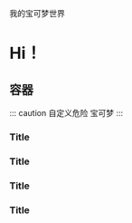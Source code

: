 我的宝可梦世界
# Hi！
## 容器
::: caution 自定义危险
宝可梦
:::
### Title <Badge type="info" text="default" />
### Title <Badge type="tip" text="^1.9.0" />
### Title <Badge type="warning" text="beta" />
### Title <Badge type="danger" text="caution" />